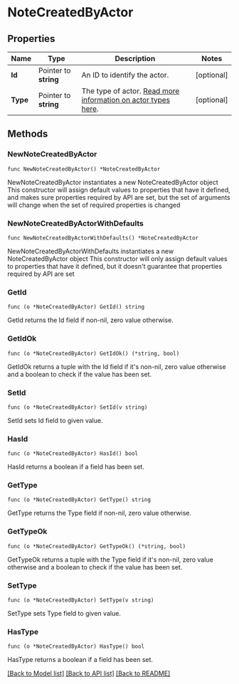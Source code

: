 # NoteCreatedByActor

## Properties

Name | Type | Description | Notes
------------ | ------------- | ------------- | -------------
**Id** | Pointer to **string** | An ID to identify the actor. | [optional] 
**Type** | Pointer to **string** | The type of actor. [Read more information on actor types here](/docs/actors). | [optional] 

## Methods

### NewNoteCreatedByActor

`func NewNoteCreatedByActor() *NoteCreatedByActor`

NewNoteCreatedByActor instantiates a new NoteCreatedByActor object
This constructor will assign default values to properties that have it defined,
and makes sure properties required by API are set, but the set of arguments
will change when the set of required properties is changed

### NewNoteCreatedByActorWithDefaults

`func NewNoteCreatedByActorWithDefaults() *NoteCreatedByActor`

NewNoteCreatedByActorWithDefaults instantiates a new NoteCreatedByActor object
This constructor will only assign default values to properties that have it defined,
but it doesn't guarantee that properties required by API are set

### GetId

`func (o *NoteCreatedByActor) GetId() string`

GetId returns the Id field if non-nil, zero value otherwise.

### GetIdOk

`func (o *NoteCreatedByActor) GetIdOk() (*string, bool)`

GetIdOk returns a tuple with the Id field if it's non-nil, zero value otherwise
and a boolean to check if the value has been set.

### SetId

`func (o *NoteCreatedByActor) SetId(v string)`

SetId sets Id field to given value.

### HasId

`func (o *NoteCreatedByActor) HasId() bool`

HasId returns a boolean if a field has been set.

### GetType

`func (o *NoteCreatedByActor) GetType() string`

GetType returns the Type field if non-nil, zero value otherwise.

### GetTypeOk

`func (o *NoteCreatedByActor) GetTypeOk() (*string, bool)`

GetTypeOk returns a tuple with the Type field if it's non-nil, zero value otherwise
and a boolean to check if the value has been set.

### SetType

`func (o *NoteCreatedByActor) SetType(v string)`

SetType sets Type field to given value.

### HasType

`func (o *NoteCreatedByActor) HasType() bool`

HasType returns a boolean if a field has been set.


[[Back to Model list]](../README.md#documentation-for-models) [[Back to API list]](../README.md#documentation-for-api-endpoints) [[Back to README]](../README.md)


